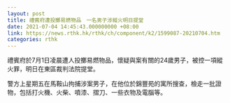 ```yaml
---
layout: post
title: 禮賓府遭投擲易燃物品　一名男子涉縱火明日提堂
date: 2021-07-04 14:45:43.000000000 +08:00
link: https://news.rthk.hk/rthk/ch/component/k2/1599087-20210704.htm
categories: rthk
---
```


禮賓府於7月1日凌晨遭人投擲易燃物品，懷疑與案有關的24歲男子，被控一項縱火罪，明日在東區裁判法院提堂。

警方上星期五在馬鞍山拘捕涉案男子，在他位於錦豐苑的寓所搜查，檢走一批證物，包括打火機、火柴、噴漆、摺刀、一些衣物及電腦等。
